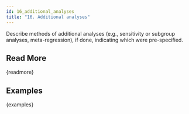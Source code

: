 ```yaml
---
id: 16_additional_analyses
title: "16. Additional analyses"
---
```

Describe methods of additional analyses (e.g., sensitivity or subgroup analyses, meta-regression), if done, indicating which were pre-specified.

## Read More

{readmore}

## Examples

{examples}